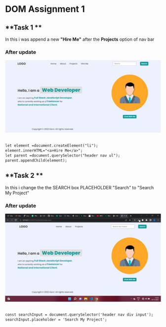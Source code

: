 # **DOM Assignment 1**

## **Task 1 **
In this i was append a new **"Hire Me"** after the **Projects** option of nav bar
### **After update**
![output Image](./firstAssignmentImage/task1Output.png)
```  In this i have added the code is 

let element =document.createElement("li");
element.innerHTML="<a>Hire Me</a>";
let parent =document.querySelector("header nav ul");
parent.appendChild(element);
```

## **Task 2 **
In this i change the the SEARCH box PLACEHOLDER "Search" to "Search My Project"
### **After update**
![output Image](./firstAssignmentImage/task2Output.png)
```  In this i have added the code is 

const searchInput = document.querySelector('header nav div input');
searchInput.placeholder = 'Search My Project';
```
